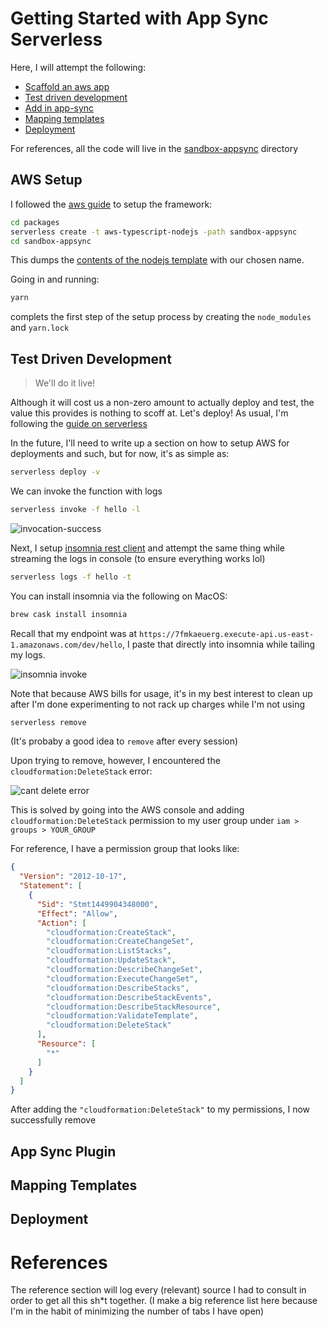 # Getting Started with App Sync Serverless

Here, I will attempt the following:

- [Scaffold an aws app](#aws-setup)
- [Test driven development](#test-driven-development)
- [Add in app-sync](#app-sync-plugin)
- [Mapping templates](#mapping-templates)
- [Deployment](#deployment)

For references, all the code will live in the [sandbox-appsync](../sandbox-appsync) directory

## AWS Setup

I followed the [aws guide][r1] to setup the framework:

```zsh
cd packages
serverless create -t aws-typescript-nodejs -path sandbox-appsync
cd sandbox-appsync
```

This dumps the [contents of the nodejs template][r3] with our chosen name.

Going in and running:

```zsh
yarn
```

complets the first step of the setup process by creating the `node_modules` and `yarn.lock`

## Test Driven Development

>We'll do it live!

Although it will cost us a non-zero amount to actually deploy and test, the value this provides is nothing to scoff at. Let's deploy! As usual, I'm following the [guide on serverless][r4]

In the future, I'll need to write up a section on how to setup AWS for deployments and such, but for now, it's as simple as:

```zsh
serverless deploy -v
```

We can invoke the function with logs

```zsh
serverless invoke -f hello -l
```

![invocation-success](./18-12-19/invocation-success.png)

Next, I setup [insomnia rest client][r5] and attempt the same thing while streaming the logs in console (to ensure everything works lol)

```zsh
serverless logs -f hello -t
```

You can install insomnia via the following on MacOS:

```zsh
brew cask install insomnia
```

Recall that my endpoint was at `https://7fmkaeuerg.execute-api.us-east-1.amazonaws.com/dev/hello`, I paste that directly into insomnia while tailing my logs.

![insomnia invoke](./18-12-19/insomnia-invoke.png)

Note that because AWS bills for usage, it's in my best interest to clean up after I'm done experimenting to not rack up charges while I'm not using

```zsh
serverless remove
```

(It's probaby a good idea to `remove` after every session)

Upon trying to remove, however, I encountered the `cloudformation:DeleteStack` error:

![cant delete error](./18-12-19/delete-error)

This is solved by going into the AWS console and adding `cloudformation:DeleteStack` permission to my user group under `iam > groups > YOUR_GROUP`

For reference, I have a permission group that looks like:

```json
{
  "Version": "2012-10-17",
  "Statement": [
    {
      "Sid": "Stmt1449904348000",
      "Effect": "Allow",
      "Action": [
        "cloudformation:CreateStack",
        "cloudformation:CreateChangeSet",
        "cloudformation:ListStacks",
        "cloudformation:UpdateStack",
        "cloudformation:DescribeChangeSet",
        "cloudformation:ExecuteChangeSet",
        "cloudformation:DescribeStacks",
        "cloudformation:DescribeStackEvents",
        "cloudformation:DescribeStackResource",
        "cloudformation:ValidateTemplate",
        "cloudformation:DeleteStack"
      ],
      "Resource": [
        "*"
      ]
    }
  ]
}
```

After adding the `"cloudformation:DeleteStack"` to my permissions, I now successfully remove

## App Sync Plugin

## Mapping Templates

## Deployment

# References

The reference section will log every (relevant) source I had to consult in order to get all this sh*t together. (I make a big reference list here because I'm in the habit of minimizing the number of tabs I have open)

[r0]: <https://stackoverflow.com/questions/11948245/markdown-to-create-pages-and-table-of-contents> "creating a table of contents in markdown"
[r1]: <https://serverless.com/framework/docs/providers/aws/guide/quick-start/> "serverless aws quick-start"
[r2]: <https://daringfireball.net/projects/markdown/syntax> "markdown syntax guide"
[r3]: <https://github.com/serverless/serverless/tree/master/lib/plugins/create/templates/aws-nodejs-typescript> "aws nodejs typescript template"
[r4]: <https://serverless.com/framework/docs/providers/aws/guide/quick-start#deploy-test-and-diagnose-your-service> "deploying a lambda"
[r5]: <https://insomnia.rest/> "Insomnia REST client"
